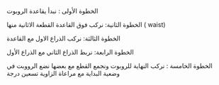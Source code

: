 الخطوة الأولى : نبدأ يقاعدة الروبوت

الخطوة الثانية: نركب فوق القاعدة القطعة الاثانية منها ( waist)

الخطوة الثالثة: نركب الذراع الاول مع القاعدة

الخطوة الرابعة: نربط الذراع الثاني مع الذراع الأول

الخطوة الخامسة : نركب النهاية للروبوت ونجمع القطع مع بعضها نضع الرووبت في وضعية البداية مع مراعاة الزاوية تسعين درجة

